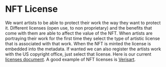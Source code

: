 # NFT License

We want artists to be able to protect their work the way they want to protect it. Different licenses (open use, to non proprietary) and the benefits that come with them are able to affect the value of the NFT. When artists are portraying their work for the first time they select the type of artistic license that is associated with that work. When the NFT is minted the license is embedded into the metadata. If wanted we can also register the artists work with the US copyright office, just select that license. Here is our current [licenses document](https://docs.google.com/document/d/1hVar-DroYsfGxAcE3roVOiSGnltohyO-XhgzALp8Hj0/edit?usp=sharing).  A good example of NFT licenses is [Verisart](https://verisart.com/our-certificates).
